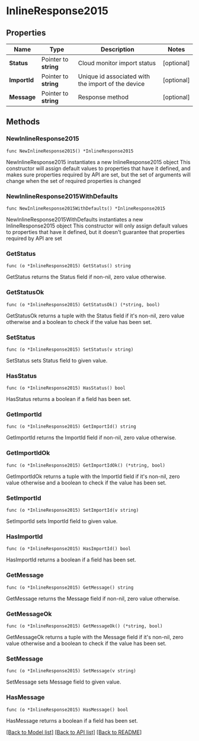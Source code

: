 # InlineResponse2015

## Properties

Name | Type | Description | Notes
------------ | ------------- | ------------- | -------------
**Status** | Pointer to **string** | Cloud monitor import status | [optional] 
**ImportId** | Pointer to **string** | Unique id associated with the import of the device | [optional] 
**Message** | Pointer to **string** | Response method | [optional] 

## Methods

### NewInlineResponse2015

`func NewInlineResponse2015() *InlineResponse2015`

NewInlineResponse2015 instantiates a new InlineResponse2015 object
This constructor will assign default values to properties that have it defined,
and makes sure properties required by API are set, but the set of arguments
will change when the set of required properties is changed

### NewInlineResponse2015WithDefaults

`func NewInlineResponse2015WithDefaults() *InlineResponse2015`

NewInlineResponse2015WithDefaults instantiates a new InlineResponse2015 object
This constructor will only assign default values to properties that have it defined,
but it doesn't guarantee that properties required by API are set

### GetStatus

`func (o *InlineResponse2015) GetStatus() string`

GetStatus returns the Status field if non-nil, zero value otherwise.

### GetStatusOk

`func (o *InlineResponse2015) GetStatusOk() (*string, bool)`

GetStatusOk returns a tuple with the Status field if it's non-nil, zero value otherwise
and a boolean to check if the value has been set.

### SetStatus

`func (o *InlineResponse2015) SetStatus(v string)`

SetStatus sets Status field to given value.

### HasStatus

`func (o *InlineResponse2015) HasStatus() bool`

HasStatus returns a boolean if a field has been set.

### GetImportId

`func (o *InlineResponse2015) GetImportId() string`

GetImportId returns the ImportId field if non-nil, zero value otherwise.

### GetImportIdOk

`func (o *InlineResponse2015) GetImportIdOk() (*string, bool)`

GetImportIdOk returns a tuple with the ImportId field if it's non-nil, zero value otherwise
and a boolean to check if the value has been set.

### SetImportId

`func (o *InlineResponse2015) SetImportId(v string)`

SetImportId sets ImportId field to given value.

### HasImportId

`func (o *InlineResponse2015) HasImportId() bool`

HasImportId returns a boolean if a field has been set.

### GetMessage

`func (o *InlineResponse2015) GetMessage() string`

GetMessage returns the Message field if non-nil, zero value otherwise.

### GetMessageOk

`func (o *InlineResponse2015) GetMessageOk() (*string, bool)`

GetMessageOk returns a tuple with the Message field if it's non-nil, zero value otherwise
and a boolean to check if the value has been set.

### SetMessage

`func (o *InlineResponse2015) SetMessage(v string)`

SetMessage sets Message field to given value.

### HasMessage

`func (o *InlineResponse2015) HasMessage() bool`

HasMessage returns a boolean if a field has been set.


[[Back to Model list]](../README.md#documentation-for-models) [[Back to API list]](../README.md#documentation-for-api-endpoints) [[Back to README]](../README.md)


